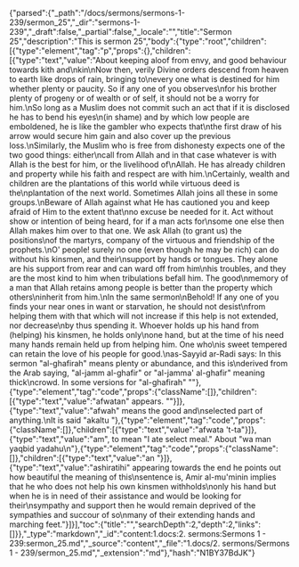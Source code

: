 {"parsed":{"_path":"/docs/sermons/sermons-1-239/sermon_25","_dir":"sermons-1-239","_draft":false,"_partial":false,"_locale":"","title":"Sermon 25","description":"This is sermon 25","body":{"type":"root","children":[{"type":"element","tag":"p","props":{},"children":[{"type":"text","value":"About keeping aloof from envy, and good behaviour towards kith and\nkin\nNow then, verily Divine orders descend from heaven to earth like drops of rain, bringing to\nevery one what is destined for him whether plenty or paucity. So if any one of you observes\nfor his brother plenty of progeny or of wealth or of self, it should not be a worry for him.\nSo long as a Muslim does not commit such an act that if it is disclosed he has to bend his eyes\n(in shame) and by which low people are emboldened, he is like the gambler who expects that\nthe first draw of his arrow would secure him gain and also cover up the previous loss.\nSimilarly, the Muslim who is free from dishonesty expects one of the two good things: either\ncall from Allah and in that case whatever is with Allah is the best for him, or the livelihood of\nAllah. He has already children and property while his faith and respect are with him.\nCertainly, wealth and children are the plantations of this world while virtuous deed is the\nplantation of the next world. Sometimes Allah joins all these in some groups.\nBeware of Allah against what He has cautioned you and keep afraid of Him to the extent that\nno excuse be needed for it. Act without show or intention of being heard, for if a man acts for\nsome one else then Allah makes him over to that one. We ask Allah (to grant us) the positions\nof the martyrs, company of the virtuous and friendship of the prophets.\nO' people! surely no one (even though he may be rich) can do without his kinsmen, and their\nsupport by hands or tongues. They alone are his support from rear and can ward off from him\nhis troubles, and they are the most kind to him when tribulations befall him. The good\nmemory of a man that Allah retains among people is better than the property which others\ninherit from him.\nIn the same sermon\nBehold! If any one of you finds your near ones in want or starvation, he should not desist\nfrom helping them with that which will not increase if this help is not extended, nor decrease\nby thus spending it. Whoever holds up his hand from (helping) his kinsmen, he holds only\none hand, but at the time of his need many hands remain held up from helping him. One who\nis sweet tempered can retain the love of his people for good.\nas-Sayyid ar-Radi says: In this sermon \"al-ghafirah\" means plenty or abundance, and this is\nderived from the Arab saying, \"al-jamm al-ghafir\" or \"al-jamma' al-ghafir\" meaning thick\ncrowd. In some versions for \"al-ghafirah\" \""},{"type":"element","tag":"code","props":{"className":[]},"children":[{"type":"text","value":"afwatan\" appears. \""}]},{"type":"text","value":"afwah\" means the good and\nselected part of anything.\nIt is said \"akaltu "},{"type":"element","tag":"code","props":{"className":[]},"children":[{"type":"text","value":"afwata 't-ta"}]},{"type":"text","value":"am\", to mean \"I ate select meal.\" About \"wa man yaqbid yadahu\n"},{"type":"element","tag":"code","props":{"className":[]},"children":[{"type":"text","value":"an "}]},{"type":"text","value":"ashiratihi\" appearing towards the end he points out how beautiful the meaning of this\nsentence is, Amir al-mu'minin implies that he who does not help his own kinsmen withholds\nonly his hand but when he is in need of their assistance and would be looking for their\nsympathy and support then he would remain deprived of the sympathies and succour of so\nmany of their extending hands and marching feet."}]}],"toc":{"title":"","searchDepth":2,"depth":2,"links":[]}},"_type":"markdown","_id":"content:1.docs:2. sermons:Sermons 1 - 239:sermon_25.md","_source":"content","_file":"1.docs/2. sermons/Sermons 1 - 239/sermon_25.md","_extension":"md"},"hash":"N1BY37BdJK"}